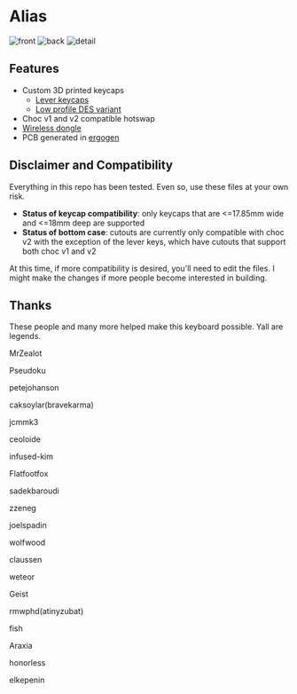# Alias

![front](photos/front.jpg)
![back](photos/back.jpg)
![detail](photos/detail.jpg)

## Features
- Custom 3D printed keycaps
  - [Lever keycaps](https://github.com/dohn-joh/keycaps)
  - [Low profile DES variant](https://github.com/dohn-joh/PseudoMakeMeKeyCapProfiles)
- Choc v1 and v2 compatible hotswap
- [Wireless dongle](https://github.com/dohn-joh/dongle-zmk)
- PCB generated in [ergogen](https://github.com/ergogen/ergogen)

## Disclaimer and Compatibility
Everything in this repo has been tested. Even so, use these files at your own risk. 

- **Status of keycap compatibility**: only keycaps that are <=17.85mm wide and <=18mm deep are supported
- **Status of bottom case**: cutouts are currently only compatible with choc v2 with the exception of the lever keys, which have cutouts that support both choc v1 and v2

At this time, if more compatibility is desired, you'll need to edit the files. I might make the changes if more people become interested in building.

## Thanks
These people and many more helped make this keyboard possible. Yall are legends.

MrZealot

Pseudoku

petejohanson

caksoylar(bravekarma)

jcmmk3

ceoloide

infused-kim

Flatfootfox

sadekbaroudi

zzeneg

joelspadin

wolfwood

claussen

weteor

Geist

rmwphd(atinyzubat)

fish

Araxia

honorless

elkepenin
